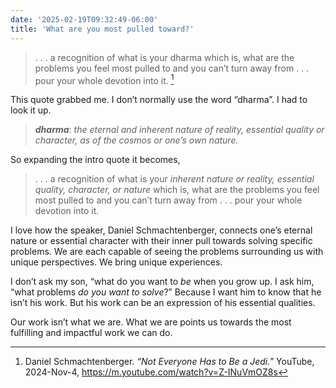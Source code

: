 ```yaml
---
date: '2025-02-19T09:32:49-06:00'
title: 'What are you most pulled toward?'
---
```


> . . . a recognition of what is your dharma which is, what are the problems you feel most pulled to and you can’t turn away from . . . pour your whole devotion into it.  [^1]

This quote grabbed me. I don’t normally use the word “dharma”. I had to look it up.

> ***dharma***: *the eternal and inherent nature of reality, essential quality or character, as of the cosmos or one’s own nature.*

So expanding the intro quote it becomes,

> . . . a recognition of what is your *inherent nature or reality, essential quality, character, or nature* which is, what are the problems you feel most pulled to and you can’t turn away from . . . pour your whole devotion into it.

I love how the speaker, Daniel Schmachtenberger, connects one’s eternal nature or essential character with their inner pull towards solving specific problems. We are each capable of seeing the problems surrounding us with unique perspectives. We bring unique experiences. 

I don’t ask my son, “what do you want to *be* when you grow up. I ask him, “what problems *do you want to solve*?” Because I want him to know that he isn’t his work. But his work can be an expression of his essential qualities.

Our work isn’t what we are. What we are points us towards the most fulfilling and impactful work we can do. 

[^1]: Daniel Schmachtenberger. 
*“Not Everyone Has to Be a Jedi.”* YouTube, 2024-Nov-4, https://m.youtube.com/watch?v=Z-INuVmOZ8s
